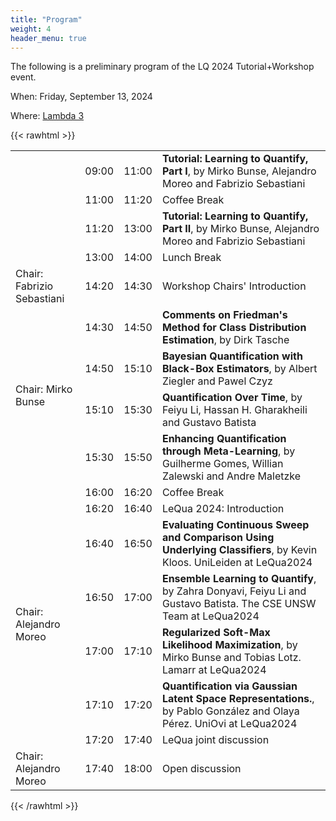 ```yaml
---
title: "Program"
weight: 4
header_menu: true
---
```




The following is a preliminary program of the LQ 2024 Tutorial+Workshop event.

When: Friday, September 13, 2024

Where: [Lambda 3](https://ecmlpkdd.org/2024/venue-venue/)

{{< rawhtml >}}

<table class="mytable">

<tr> <td>  </td> <td> 09:00 </td> <td> 11:00 </td> <td> <strong>Tutorial: Learning to Quantify, Part I</strong>, by Mirko Bunse, Alejandro Moreo and Fabrizio Sebastiani</td></tr>
<tr> <td>  </td> <td> 11:00 </td> <td> 11:20 </td> <td> Coffee Break</td></tr>
<tr> <td>  </td> <td> 11:20 </td> <td> 13:00 </td> <td> <strong>Tutorial: Learning to Quantify, Part II</strong>, by Mirko Bunse, Alejandro Moreo and Fabrizio Sebastiani</td></tr>
<tr> <td>  </td> <td> 13:00 </td> <td> 14:00 </td> <td> Lunch Break</td></tr>
<tr> <td> Chair: Fabrizio Sebastiani </td> <td> 14:20 </td> <td> 14:30 </td> <td> Workshop Chairs' Introduction</td></tr>
<tr> <td rowspan="4"> Chair: Mirko Bunse </td> <td> 14:30 </td> <td> 14:50 </td> <td> <strong>Comments on Friedman's Method for Class Distribution Estimation</strong>, by Dirk Tasche</td></tr>
<tr> <td>  14:50 </td> <td> 15:10 </td> <td> <strong>Bayesian Quantification with Black-Box Estimators</strong>, by Albert Ziegler and Pawel Czyz</td></tr>
<tr> <td>  15:10 </td> <td> 15:30 </td> <td> <strong>Quantification Over Time</strong>, by Feiyu Li, Hassan H. Gharakheili and Gustavo Batista</td></tr>
<tr> <td>  15:30 </td> <td> 15:50 </td> <td> <strong>Enhancing Quantification through Meta-Learning</strong>, by Guilherme Gomes, Willian Zalewski and Andre Maletzke</td></tr>
<tr> <td>  </td> <td> 16:00 </td> <td> 16:20 </td> <td> Coffee Break</td></tr>
<tr> <td rowspan="6"> Chair: Alejandro Moreo </td> <td> 16:20 </td> <td> 16:40 </td> <td> LeQua 2024: Introduction</td></tr>
<tr> <td>  16:40 </td> <td> 16:50 </td> <td> <strong>Evaluating Continuous Sweep and Comparison Using Underlying Classifiers</strong>, by Kevin Kloos. UniLeiden at LeQua2024</td></tr>
<tr> <td>  16:50 </td> <td> 17:00 </td> <td> <strong>Ensemble Learning to Quantify</strong>, by Zahra Donyavi, Feiyu Li and Gustavo Batista. The CSE UNSW Team at LeQua2024</td></tr>
<tr> <td>  17:00 </td> <td> 17:10 </td> <td> <strong>Regularized Soft-Max Likelihood Maximization</strong>, by Mirko Bunse and Tobias Lotz. Lamarr at LeQua2024</td></tr>
<tr> <td>  17:10 </td> <td> 17:20 </td> <td> <strong>Quantification via Gaussian Latent Space Representations.</strong>, by Pablo González and Olaya Pérez. UniOvi at LeQua2024</td></tr>
<tr> <td>  17:20 </td> <td> 17:40 </td> <td>LeQua joint discussion </td></tr>


<tr> <td> Chair: Alejandro Moreo </td> <td> 17:40 </td> <td> 18:00 </td> <td> Open discussion</td></tr>
</table>

{{< /rawhtml >}} 
